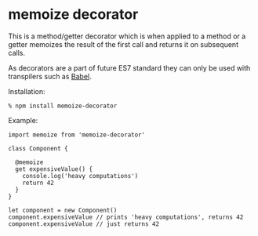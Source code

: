 # memoize decorator

This is a method/getter decorator which is when applied to a method or a getter
memoizes the result of the first call and returns it on subsequent calls.

As decorators are a part of future ES7 standard they can only be used with
transpilers such as [Babel](http://babeljs.io).

Installation:

    % npm install memoize-decorator

Example:

    import memoize from 'memoize-decorator'

    class Component {

      @memoize
      get expensiveValue() {
        console.log('heavy computations')
        return 42
      }
    }

    let component = new Component()
    component.expensiveValue // prints 'heavy computations', returns 42
    component.expensiveValue // just returns 42
